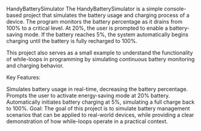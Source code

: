 HandyBatterySimulator
The HandyBatterySimulator is a simple console-based project that simulates the battery usage and charging process of a device. The program monitors the battery percentage as it drains from 100% to a critical level. At 20%, the user is prompted to enable a battery-saving mode. If the battery reaches 5%, the system automatically begins charging until the battery is fully recharged to 100%.

This project also serves as a small example to understand the functionality of while-loops in programming by simulating continuous battery monitoring and charging behavior.

Key Features:

Simulates battery usage in real-time, decreasing the battery percentage.
Prompts the user to activate energy-saving mode at 20% battery.
Automatically initiates battery charging at 5%, simulating a full charge back to 100%.
Goal: The goal of this project is to simulate battery management scenarios that can be applied to real-world devices, while providing a clear demonstration of how while-loops operate in a practical context.
